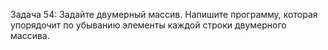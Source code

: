 Задача 54: Задайте двумерный массив. Напишите программу, которая
упорядочит по убыванию элементы каждой строки двумерного массива.